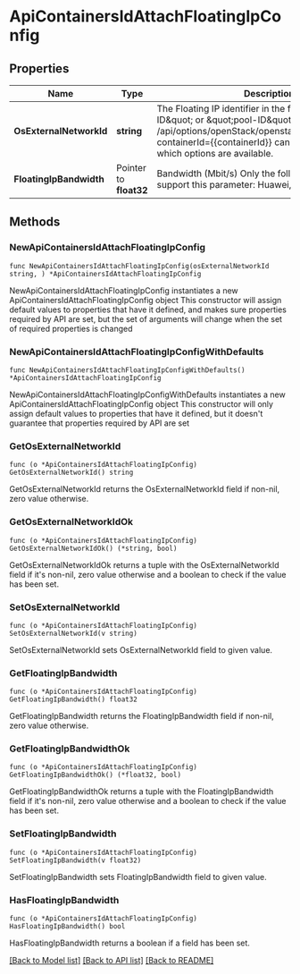 # ApiContainersIdAttachFloatingIpConfig

## Properties

Name | Type | Description | Notes
------------ | ------------- | ------------- | -------------
**OsExternalNetworkId** | **string** | The Floating IP identifier in the format: \&quot;ip-ID\&quot; or \&quot;pool-ID\&quot;.  The Options API /api/options/openStack/openstackFloatingIpOptions?containerId&#x3D;{{containerId}} can be used to see which options are available.  | 
**FloatingIpBandwidth** | Pointer to **float32** | Bandwidth (Mbit/s) Only the following cloud types support this parameter: Huawei, OpenTelekom  | [optional] 

## Methods

### NewApiContainersIdAttachFloatingIpConfig

`func NewApiContainersIdAttachFloatingIpConfig(osExternalNetworkId string, ) *ApiContainersIdAttachFloatingIpConfig`

NewApiContainersIdAttachFloatingIpConfig instantiates a new ApiContainersIdAttachFloatingIpConfig object
This constructor will assign default values to properties that have it defined,
and makes sure properties required by API are set, but the set of arguments
will change when the set of required properties is changed

### NewApiContainersIdAttachFloatingIpConfigWithDefaults

`func NewApiContainersIdAttachFloatingIpConfigWithDefaults() *ApiContainersIdAttachFloatingIpConfig`

NewApiContainersIdAttachFloatingIpConfigWithDefaults instantiates a new ApiContainersIdAttachFloatingIpConfig object
This constructor will only assign default values to properties that have it defined,
but it doesn't guarantee that properties required by API are set

### GetOsExternalNetworkId

`func (o *ApiContainersIdAttachFloatingIpConfig) GetOsExternalNetworkId() string`

GetOsExternalNetworkId returns the OsExternalNetworkId field if non-nil, zero value otherwise.

### GetOsExternalNetworkIdOk

`func (o *ApiContainersIdAttachFloatingIpConfig) GetOsExternalNetworkIdOk() (*string, bool)`

GetOsExternalNetworkIdOk returns a tuple with the OsExternalNetworkId field if it's non-nil, zero value otherwise
and a boolean to check if the value has been set.

### SetOsExternalNetworkId

`func (o *ApiContainersIdAttachFloatingIpConfig) SetOsExternalNetworkId(v string)`

SetOsExternalNetworkId sets OsExternalNetworkId field to given value.


### GetFloatingIpBandwidth

`func (o *ApiContainersIdAttachFloatingIpConfig) GetFloatingIpBandwidth() float32`

GetFloatingIpBandwidth returns the FloatingIpBandwidth field if non-nil, zero value otherwise.

### GetFloatingIpBandwidthOk

`func (o *ApiContainersIdAttachFloatingIpConfig) GetFloatingIpBandwidthOk() (*float32, bool)`

GetFloatingIpBandwidthOk returns a tuple with the FloatingIpBandwidth field if it's non-nil, zero value otherwise
and a boolean to check if the value has been set.

### SetFloatingIpBandwidth

`func (o *ApiContainersIdAttachFloatingIpConfig) SetFloatingIpBandwidth(v float32)`

SetFloatingIpBandwidth sets FloatingIpBandwidth field to given value.

### HasFloatingIpBandwidth

`func (o *ApiContainersIdAttachFloatingIpConfig) HasFloatingIpBandwidth() bool`

HasFloatingIpBandwidth returns a boolean if a field has been set.


[[Back to Model list]](../README.md#documentation-for-models) [[Back to API list]](../README.md#documentation-for-api-endpoints) [[Back to README]](../README.md)


